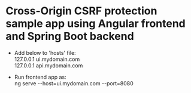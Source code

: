 # Cross-Origin CSRF protection sample app using Angular frontend and Spring Boot backend

* Add below to 'hosts' file:   
127.0.0.1 ui.mydomain.com   
127.0.0.1 api.mydomain.com   

* Run frontend app as:   
ng serve --host=ui.mydomain.com --port=8080
